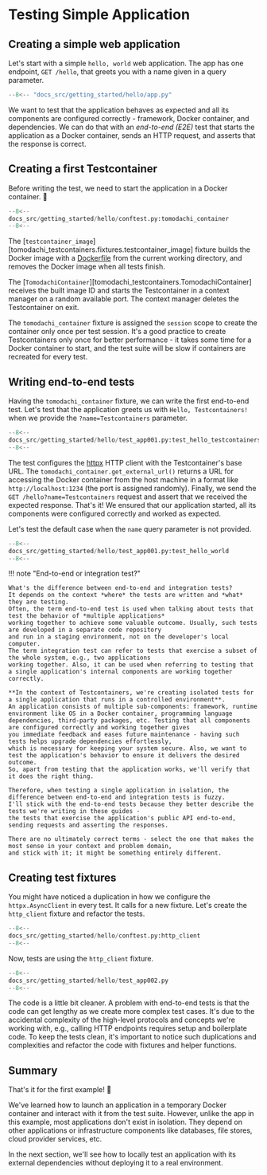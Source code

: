 # Testing Simple Application

## Creating a simple web application

Let's start with a simple `hello, world` web application.
The app has one endpoint, `GET /hello`, that greets you with a name given in a query parameter.

```py title="src/app.py"
--8<-- "docs_src/getting_started/hello/app.py"
```

We want to test that the application behaves as expected and all its components are configured correctly -
framework, Docker container, and dependencies. We can do that with an _end-to-end (E2E)_ test
that starts the application as a Docker container, sends an HTTP request, and asserts that the response is correct.

## Creating a first Testcontainer

Before writing the test, we need to start the application in a Docker container. 🐳

```py title="tests/conftest.py"
--8<--
docs_src/getting_started/hello/conftest.py:tomodachi_container
--8<--
```

The [`testcontainer_image`][tomodachi_testcontainers.fixtures.testcontainer_image] fixture builds the Docker image with
a [Dockerfile](https://github.com/filipsnastins/tomodachi-testcontainers/blob/main/examples/Dockerfile) from the current working directory,
and removes the Docker image when all tests finish.

The [`TomodachiContainer`][tomodachi_testcontainers.TomodachiContainer] receives the built image ID
and starts the Testcontainer in a context manager on a random available port. The context manager deletes the Testcontainer on exit.

The `tomodachi_container` fixture is assigned the `session` scope to create the container only once per test session.
It's a good practice to create Testcontainers only once for better performance - it takes some time for a Docker container to start,
and the test suite will be slow if containers are recreated for every test.

## Writing end-to-end tests

Having the `tomodachi_container` fixture, we can write the first end-to-end test.
Let's test that the application greets us with `Hello, Testcontainers!` when we provide the `?name=Testcontainers` parameter.

```py title="tests/test_app.py"
--8<--
docs_src/getting_started/hello/test_app001.py:test_hello_testcontainers
--8<--
```

The test configures the [httpx](https://www.python-httpx.org/) HTTP client with the Testcontainer's base URL.
The `tomodachi_container.get_external_url()` returns a URL for accessing the Docker container from the host machine
in a format like `http://localhost:1234` (the port is assigned randomly).
Finally, we send the `GET /hello?name=Testcontainers` request and assert that we received the expected response.
That's it! We ensured that our application started, all its components were configured correctly and worked as expected.

Let's test the default case when the `name` query parameter is not provided.

```py title="tests/test_app.py"
--8<--
docs_src/getting_started/hello/test_app001.py:test_hello_world
--8<--
```

!!! note "End-to-end or integration test?"

    What's the difference between end-to-end and integration tests?
    It depends on the context *where* the tests are written and *what* they are testing.
    Often, the term end-to-end test is used when talking about tests that test the behavior of *multiple applications*
    working together to achieve some valuable outcome. Usually, such tests are developed in a separate code repository
    and run in a staging environment, not on the developer's local computer.
    The term integration test can refer to tests that exercise a subset of the whole system, e.g., two applications
    working together. Also, it can be used when referring to testing that a single application's internal components are working together correctly.

    **In the context of Testcontainers, we're creating isolated tests for a single application that runs in a controlled environment**.
    An application consists of multiple sub-components: framework, runtime environment like OS in a Docker container, programming language
    dependencies, third-party packages, etc. Testing that all components are configured correctly and working together gives
    you immediate feedback and eases future maintenance - having such tests helps upgrade dependencies effortlessly,
    which is necessary for keeping your system secure. Also, we want to test the application's behavior to ensure it delivers the desired outcome.
    So, apart from testing that the application works, we'll verify that it does the right thing.

    Therefore, when testing a single application in isolation, the difference between end-to-end and integration tests is fuzzy.
    I'll stick with the end-to-end tests because they better describe the tests we're writing in these guides -
    the tests that exercise the application's public API end-to-end, sending requests and asserting the responses.

    There are no ultimately correct terms - select the one that makes the most sense in your context and problem domain,
    and stick with it; it might be something entirely different.

## Creating test fixtures

You might have noticed a duplication in how we configure the `httpx.AsyncClient` in every test.
It calls for a new fixture. Let's create the `http_client` fixture and refactor the tests.

```py title="tests/conftest.py" hl_lines="8"
--8<--
docs_src/getting_started/hello/conftest.py:http_client
--8<--
```

Now, tests are using the `http_client` fixture.

```py title="tests/test_app.py" hl_lines="6 14"
--8<--
docs_src/getting_started/hello/test_app002.py
--8<--
```

The code is a little bit cleaner. A problem with end-to-end tests is that the code can get lengthy as we create more complex test cases.
It's due to the accidental complexity of the high-level protocols and concepts we're working with, e.g., calling HTTP endpoints requires setup and boilerplate code.
To keep the tests clean, it's important to notice such duplications and complexities and refactor the code with fixtures and helper functions.

## Summary

That's it for the first example! 🎉

We've learned how to launch an application in a temporary Docker container and interact with it from the test suite.
However, unlike the app in this example, most applications don't exist in isolation.
They depend on other applications or infrastructure components like databases, file stores, cloud provider services, etc.

In the next section, we'll see how to locally test an application with its external dependencies without deploying it to a real environment.
